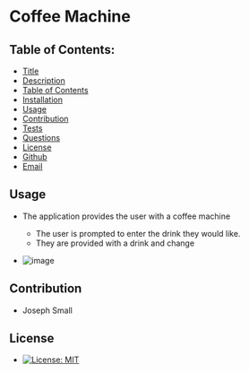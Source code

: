 # Coffee Machine
## Table of Contents:
* [Title](#Coffee-Machine)
* [Description](#Description)
* [Table of Contents](#TableofContents)
* [Installation](#Installation)
* [Usage](#Usage)
* [Contribution](#Contribution)
* [Tests](#Tests)
* [Questions](#Questions)
* [License](#License)
* [Github](#Github)
* [Email](#Email)

<!-- ## Installation 
- Inquirer package was installed for the application
- Jest package was installed for the application -->

## Usage
  - The application provides the user with a coffee machine
    - The user is prompted to enter the drink they would like.
    - They are provided with a drink and change
  
- ![image]()
## Contribution 
  - Joseph Small
## License 
  - [![License: MIT](https://img.shields.io/badge/License-MIT-yellow.svg)](https://opensource.org/licenses/MIT)
